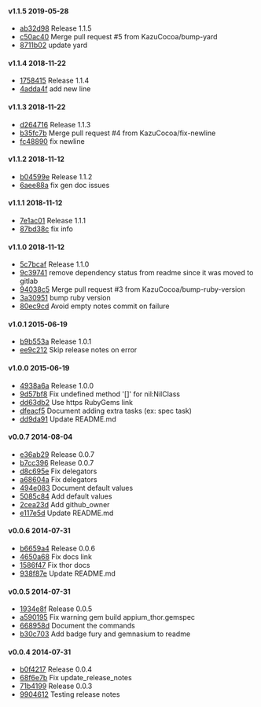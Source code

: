 #### v1.1.5 2019-05-28

- [ab32d98](https://github.com/appium/appium_thor/commit/ab32d98572d23a69e17355fb831485c3fd51405d) Release 1.1.5
- [c50ac40](https://github.com/appium/appium_thor/commit/c50ac40a5b5a8fd1533dc1a177130a72dc4e69ff) Merge pull request #5 from KazuCocoa/bump-yard
- [8711b02](https://github.com/appium/appium_thor/commit/8711b02cd57602eea636f4df0c97bd24fdd5e8a8) update yard


#### v1.1.4 2018-11-22

- [1758415](https://github.com/appium/appium_thor/commit/1758415f0676af855b8a522e647e1d5eebfc71ad) Release 1.1.4
- [4adda4f](https://github.com/appium/appium_thor/commit/4adda4f099e75d4c97cdd69a5db69bfb029fd390) add new line


#### v1.1.3 2018-11-22

- [d264716](https://github.com/appium/appium_thor/commit/d264716b17dd0bca5ca704712084b7a5500d9d4a) Release 1.1.3
- [b35fc7b](https://github.com/appium/appium_thor/commit/b35fc7bc84151def687c430f91948a1dc3509dbc) Merge pull request #4 from KazuCocoa/fix-newline
- [fc48890](https://github.com/appium/appium_thor/commit/fc4889026ae92b828ce8be98ad67a5a46dca2af3) fix newline


#### v1.1.2 2018-11-12

- [b04599e](https://github.com/appium/appium_thor/commit/b04599e462699083201e21ae6d7e4a0b4e90a1e9) Release 1.1.2
- [6aee88a](https://github.com/appium/appium_thor/commit/6aee88afb1467b39bdfea06a9e5e8f3cad3a879d) fix gen doc issues


#### v1.1.1 2018-11-12

- [7e1ac01](https://github.com/appium/appium_thor/commit/7e1ac01f1398a10f22b36bd230ea8ea74937cbed) Release 1.1.1
- [87bd38c](https://github.com/appium/appium_thor/commit/87bd38cf9b64761f59d97a71ad04308a75bb1a77) fix info


#### v1.1.0 2018-11-12

- [5c7bcaf](https://github.com/appium/appium_thor/commit/5c7bcaff616abd2b0593f056a940d64f5b0ce3c2) Release 1.1.0
- [9c39741](https://github.com/appium/appium_thor/commit/9c3974152191d983cad71cc60b412ff1788d973c) remove dependency status from readme since it was moved to gitlab
- [94038c5](https://github.com/appium/appium_thor/commit/94038c50da0683c308dd251759d743190cbe53bc) Merge pull request #3 from KazuCocoa/bump-ruby-version
- [3a30951](https://github.com/appium/appium_thor/commit/3a309515c46fec8424bacdcc929e6c1e56b50066) bump ruby version
- [80ec9cd](https://github.com/appium/appium_thor/commit/80ec9cdd97fc1dd2d7d857674ab2629571cd9fea) Avoid empty notes commit on failure


#### v1.0.1 2015-06-19

- [b9b553a](https://github.com/appium/appium_thor/commit/b9b553ae60ea2b1d435560aae5f08c7798b6f52d) Release 1.0.1
- [ee9c212](https://github.com/appium/appium_thor/commit/ee9c212b01545a2e5d54c7d1ec3076a071a4ea35) Skip release notes on error


#### v1.0.0 2015-06-19

- [4938a6a](https://github.com/appium/appium_thor/commit/4938a6adcc98a5ebbca28b96280c66bce4ee0ff8) Release 1.0.0
- [9d57bf8](https://github.com/appium/appium_thor/commit/9d57bf82f4ed60b07108ff8300eb9d51ce05474a) Fix undefined method '[]' for nil:NilClass
- [dd63db2](https://github.com/appium/appium_thor/commit/dd63db2c1cda0bd585756b852d717260ac6ded70) Use https RubyGems link
- [dfeacf5](https://github.com/appium/appium_thor/commit/dfeacf5c16d0db32130d77b809b3c2f966c74551) Document adding extra tasks (ex: spec task)
- [dd9da91](https://github.com/appium/appium_thor/commit/dd9da91377d1bfc72de5dae167444f9dea18d150) Update README.md


#### v0.0.7 2014-08-04

- [e36ab29](https://github.com/appium/appium_thor/commit/e36ab29971eb4ccc0b5b4527f23dbb34bf590107) Release 0.0.7
- [b7cc396](https://github.com/appium/appium_thor/commit/b7cc3965b33020e599e83188efafbd946472f728) Release 0.0.7
- [d8c695e](https://github.com/appium/appium_thor/commit/d8c695e344c2cddd315c644c0363176e01fac323) Fix delegators
- [a68604a](https://github.com/appium/appium_thor/commit/a68604a1f76827fb3b4b3fcbedd8a1eacc818005) Fix delegators
- [494e083](https://github.com/appium/appium_thor/commit/494e08359e8dcff04cf85d06b6a13ce6043f8c8b) Document default values
- [5085c84](https://github.com/appium/appium_thor/commit/5085c849829a770e34e7e1f2a70a1dba61ef229d) Add default values
- [2cea23d](https://github.com/appium/appium_thor/commit/2cea23dbc055006d17ceb8aef2f25341ea765aa4) Add github_owner
- [e117e5d](https://github.com/appium/appium_thor/commit/e117e5dead6c67a9dc47fbf697358d91246ad414) Update README.md


#### v0.0.6 2014-07-31

- [b6659a4](https://github.com/appium/appium_thor/commit/b6659a4ea55c99cf68707f75d02ef29062760a00) Release 0.0.6
- [4650a68](https://github.com/appium/appium_thor/commit/4650a68713b0f7937cf3be6f96e06916c0f78bb4) Fix docs link
- [1586f47](https://github.com/appium/appium_thor/commit/1586f4789aa8db3284f8f274eaf57b50f94f6d0e) Fix thor docs
- [938f87e](https://github.com/appium/appium_thor/commit/938f87ea1bd081297af0b1e94e427409f0e3c9d0) Update README.md


#### v0.0.5 2014-07-31

- [1934e8f](https://github.com/appium/appium_thor/commit/1934e8f05cf7eb9b2c8e0da76eb1ebb895511f2f) Release 0.0.5
- [a590195](https://github.com/appium/appium_thor/commit/a59019548b4b3e64209b3f04fc8a21e93068c789) Fix warning gem build appium_thor.gemspec
- [668958d](https://github.com/appium/appium_thor/commit/668958df039878e0b71ab2e74f1b1836510264d7) Document the commands
- [b30c703](https://github.com/appium/appium_thor/commit/b30c703152ac02e8774ad30bf404982fbb62c567) Add badge fury and gemnasium to readme


#### v0.0.4 2014-07-31

- [b0f4217](https://github.com/appium/appium_thor/commit/b0f42170c7b7df3befa9651647ea8c65ecd86710) Release 0.0.4
- [68f6e7b](https://github.com/appium/appium_thor/commit/68f6e7b4d641017eee1123fbcc9872940adf37b8) Fix update_release_notes
- [71b4199](https://github.com/appium/appium_thor/commit/71b419998ce835cf1e722563cd9ba99d89da6fb0) Release 0.0.3
- [9904612](https://github.com/appium/appium_thor/commit/99046121f53f42bebb0cea4971f89b91c358da22) Testing release notes